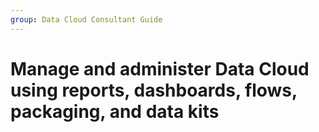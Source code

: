 ```yaml
---
group: Data Cloud Consultant Guide
---
```

# Manage and administer Data Cloud using reports, dashboards, flows, packaging, and data kits